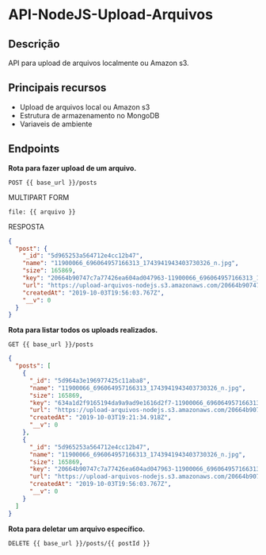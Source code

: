 # API-NodeJS-Upload-Arquivos

## Descrição

API para upload de arquivos localmente ou Amazon s3.

## Principais recursos

*  Upload de arquivos local ou Amazon s3
*  Estrutura de armazenamento no MongoDB 
*  Variaveis de ambiente

## Endpoints

**Rota para fazer upload de um arquivo.**

    POST {{ base_url }}/posts

MULTIPART FORM

    file: {{ arquivo }}

RESPOSTA

``` json
{
  "post": {
    "_id": "5d965253a564712e4cc12b47",
    "name": "11900066_696064957166313_1743941943403730326_n.jpg",
    "size": 165869,
    "key": "20664b90747c7a77426ea604ad047963-11900066_696064957166313_1743941943403730326_n.jpg",
    "url": "https://upload-arquivos-nodejs.s3.amazonaws.com/20664b90747c7a77426ea604ad047963-11900066_696064957166313_1743941943403730326_n.jpg",
    "createdAt": "2019-10-03T19:56:03.767Z",
    "__v": 0
  }
}
```

**Rota para listar todos os uploads realizados.**

    GET {{ base_url }}/posts

``` json
{
  "posts": [
    {
      "_id": "5d964a3e196977425c11aba8",
      "name": "11900066_696064957166313_1743941943403730326_n.jpg",
      "size": 165869,
      "key": "634a1d2f9165194da9a9ad9e1616d2f7-11900066_696064957166313_1743941943403730326_n.jpg",
      "url": "https://upload-arquivos-nodejs.s3.amazonaws.com/20664b90747c7a77426ea604ad047963-11900066_696064957166313_1743941943403730326_n.jpg",
      "createdAt": "2019-10-03T19:21:34.918Z",
      "__v": 0
    },
    {
      "_id": "5d965253a564712e4cc12b47",
      "name": "11900066_696064957166313_1743941943403730326_n.jpg",
      "size": 165869,
      "key": "20664b90747c7a77426ea604ad047963-11900066_696064957166313_1743941943403730326_n.jpg",
      "url": "https://upload-arquivos-nodejs.s3.amazonaws.com/20664b90747c7a77426ea604ad047963-11900066_696064957166313_1743941943403730326_n.jpg",
      "createdAt": "2019-10-03T19:56:03.767Z",
      "__v": 0
    }
  ]
}
```

**Rota para deletar um arquivo específico.**

    DELETE {{ base_url }}/posts/{{ postId }}

